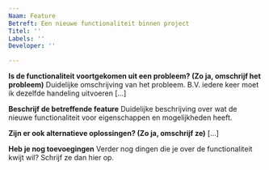 ```yaml
---
Naam: Feature
Betreft: Een nieuwe functionaliteit binnen project
Titel: ''
Labels: ''
Developer: ''

---
```


**Is de functionaliteit voortgekomen uit een probleem? (Zo ja, omschrijf het probleem)**
Duidelijke omschrijving van het probleem. B.V. iedere keer moet ik dezelfde handeling uitvoeren [...]

**Beschrijf de betreffende feature**
Duidelijke beschrijving over wat de nieuwe functionaliteit voor eigenschappen en mogelijkheden heeft.

**Zijn er ook alternatieve oplossingen? (Zo ja, omschrijf ze)**
[...]

**Heb je nog toevoegingen**
Verder nog dingen die je over de functionaliteit kwijt wil? Schrijf ze dan hier op.
